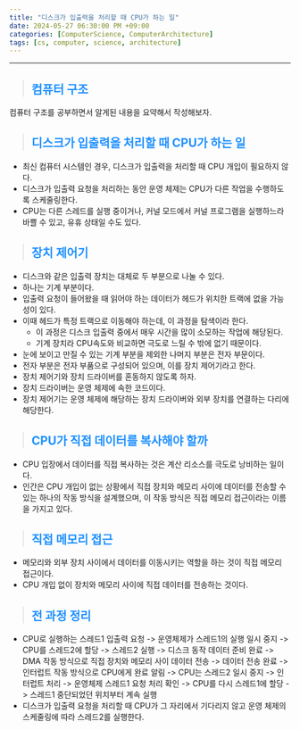 ```yaml
---
title: "디스크가 입출력을 처리할 때 CPU가 하는 일"
date: 2024-05-27 06:30:00 PM +09:00
categories: [ComputerScience, ComputerArchitecture]
tags: [cs, computer, science, architecture]
---
```

***

>## <span style='color:#1E90FF'>컴퓨터 구조</span>
컴퓨터 구조를 공부하면서 알게된 내용을 요약해서 작성해보자. <br>

>## <span style='color:#1E90FF'>디스크가 입출력을 처리할 때 CPU가 하는 일</span>
- 최신 컴퓨터 시스템인 경우, 디스크가 입출력을 처리할 때 CPU 개입이 필요하지 않다. <br>
- 디스크가 입출력 요청을 처리하는 동안 운영 체제는 CPU가 다른 작업을 수행하도록 스케줄링한다. <br>
- CPU는 다른 스레드를 실행 중이거나, 커널 모드에서 커널 프로그램을 실행하느라 바쁠 수 있고, 유휴 상태일 수도 있다. <br>

>## <span style='color:#1E90FF'>장치 제어기</span>
- 디스크와 같은 입출력 장치는 대체로 두 부분으로 나눌 수 있다. <br>
- 하나는 기계 부분이다. <br>
- 입출력 요청이 들어왔을 때 읽어야 하는 데이터가 헤드가 위치한 트랙에 없을 가능성이 있다. <br>
- 이때 헤드가 특정 트랙으로 이동해야 하는데, 이 과정을 탐색이라 한다.
    - 이 과정은 디스크 입출력 중에서 매우 시간을 많이 소모하는 작업에 해당된다.
    - 기계 장치라 CPU속도와 비교하면 극도로 느릴 수 밖에 없기 때문이다. <br>
- 눈에 보이고 만질 수 있는 기계 부분을 제외한 나머지 부분은 전자 부문이다. <br>
- 전자 부분은 전자 부품으로 구성되어 있으며, 이를 장치 제어기라고 한다. <br>
- 장치 제어기와 장치 드라이버를 혼동하지 않도록 하자. <br>
- 장치 드라이버는 운영 체제에 속한 코드이다. <br>
- 장치 제어기는 운영 체제에 해당하는 장치 드라이버와 외부 장치를 연결하는 다리에 해당한다. <br>

>## <span style='color:#1E90FF'>CPU가 직접 데이터를 복사해야 할까</span>
- CPU 입장에서 데이터를 직접 복사하는 것은 계산 리소스를 극도로 낭비하는 일이다. <br>
- 인간은 CPU 개입이 없는 상황에서 직접 장치와 메모리 사이에 데이터를 전송할 수 있는 하나의 작동 방식을 설계했으며, 이 작동 방식은 직접 메모리 접근이라는 이름을 가지고 있다. <br>

>## <span style='color:#1E90FF'>직접 메모리 접근</span>
- 메모리와 외부 장치 사이에서 데이터를 이동시키는 역할을 하는 것이 직접 메모리 접근이다. <br>
- CPU 개입 없이 장치와 메모리 사이에 직접 데이터를 전송하는 것이다. <br>

>## <span style='color:#1E90FF'>전 과정 정리</span>
- CPU로 실행하는 스레드1 입출력 요청 -> 운영체제가 스레드1의 실행 일시 중지 -> CPU를 스레드2에 할당 -> 스레드2 실행 -> 디스크 동작 데이터 준비 완료 -> DMA 작동 방식으로 직접 장치와 메모리 사이 데이터 전송 -> 데이터 전송 완료 -> 인터럽트 작동 방식으로 CPU에게 완료 알림 -> CPU는 스레드2 일시 중지 -> 인터럽트 처리 -> 운영체제 스레드1 요청 처리 확인 -> CPU를 다시 스레드1에 할당 -> 스레드1 중단되었던 위치부터 계속 실행 <br>
- 디스크가 입출력 요청을 처리할 때 CPU가 그 자리에서 기다리지 않고 운영 체제의 스케줄링에 따라 스레드2를 실행한다. <br>